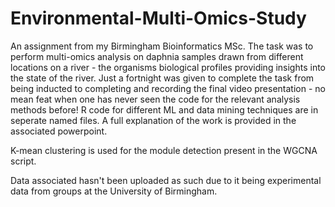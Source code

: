 # Environmental-Multi-Omics-Study
An assignment from my Birmingham Bioinformatics MSc. The task was to perform multi-omics analysis on daphnia samples drawn from different locations on a river - the organisms biological profiles providing insights into the state of the river. Just a fortnight was given to complete the task from being inducted to completing and recording the final video presentation -  no mean feat when one has never seen the code for the relevant analysis methods before! 
R code for different ML and data mining techniques are in seperate named files. A full explanation of the work is provided in the associated powerpoint. 

K-mean clustering is used for the module detection present in the WGCNA script. 

Data associated hasn't been uploaded as such due to it being experimental data from groups at the University of Birmingham. 
